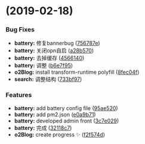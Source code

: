 #  (2019-02-18)


### Bug Fixes

* **battery:** 修复bannerbug ([756787e](https://github.com/pfan123/o2Blog/commit/756787e))
* **battery:** 关闭opn自启 ([a28b570](https://github.com/pfan123/o2Blog/commit/a28b570))
* **battery:** 去掉缓存 ([4566140](https://github.com/pfan123/o2Blog/commit/4566140))
* **battery:** 调整 ([b6e7f95](https://github.com/pfan123/o2Blog/commit/b6e7f95))
* **o2Blog:** install transform-runtime polyfill ([8fec04f](https://github.com/pfan123/o2Blog/commit/8fec04f))
* **search:** 调整结构 ([733bf97](https://github.com/pfan123/o2Blog/commit/733bf97))


### Features

* **battery:** add battery config file ([95ae520](https://github.com/pfan123/o2Blog/commit/95ae520))
* **battery:** add pm2.json ([e0a9b71](https://github.com/pfan123/o2Blog/commit/e0a9b71))
* **battery:** developed admin front ([3c7e029](https://github.com/pfan123/o2Blog/commit/3c7e029))
* **battery:** 完成 ([32118c7](https://github.com/pfan123/o2Blog/commit/32118c7))
* **o2Blog:** create progress :sparkles: ([f2f574d](https://github.com/pfan123/o2Blog/commit/f2f574d))



